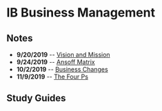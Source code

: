# IB Business Management

## Notes
 - **9/20/2019** -- [Vision and Mission](9-20-Notes.html)
 - **9/24/2019** -- [Ansoff Matrix](9-24-Notes.html)
 - **10/2/2019** -- [Business Changes](10-2-Notes.html)
 - **11/9/2019** -- [The Four Ps](11-9-Notes.html)
## Study Guides

<!--stackedit_data:
eyJoaXN0b3J5IjpbMjA4OTkwMzc4LDExMjYwMzUzMzNdfQ==
-->